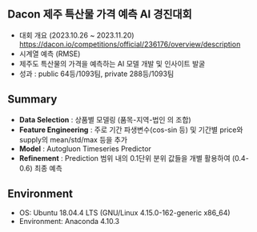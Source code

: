 
## Dacon 제주 특산물 가격 예측 AI 경진대회

- 대회 개요 (2023.10.26 ~ 2023.11.20) https://dacon.io/competitions/official/236176/overview/description
- 시계열 예측 (RMSE)
- 제주도 특산물의 가격을 예측하는 AI 모델 개발 및 인사이트 발굴
- 성과 : public 64등/1093팀, private 288등/1093팀

## Summary
- **Data Selection** : 상품별 모델링 (품목-지역-법인 의 조합) 
- **Feature Engineering** : 주로 기간 파생변수(cos-sin 등) 및 기간별 price와 supply의 mean/std/max 등을 추가
- **Model** : Autogluon Timeseries Predictor
- **Refinement** : Prediction 범위 내의 0.1단위 분위 값들을 개별 활용하여 (0.4-0.6) 최종 예측 

## Environment
- OS: Ubuntu 18.04.4 LTS (GNU/Linux 4.15.0-162-generic x86_64)
- Environment: Anaconda 4.10.3
